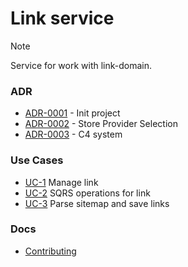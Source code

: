 # Link service

> [!NOTE]
> Service for work with link-domain.

### ADR

- [ADR-0001](./docs/ADR/decisions/0001-init.md) - Init project
- [ADR-0002](./docs/ADR/decisions/0002-store-provider.md) - Store Provider Selection
- [ADR-0003](./docs/ADR/decisions/0003-c4-system.md) - C4 system

### Use Cases

- [UC-1](./usecases/link/README.md) Manage link
- [UC-2](./usecases/sqrs/README.md) SQRS operations for link
- [UC-3](./usecases/sitemap/README.md) Parse sitemap and save links

### Docs

- [Contributing](./docs/CONTRIBUTING.md)
